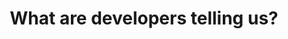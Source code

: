 ---
title: What are developers telling us?
description: Let's talk data! Listen to the Chrome team talk about what we're learning from developer feedback.
hosts:
  - kosamari
  - kadirtopal
  - andreban
primary_host:
  - andreban
event_date: 2022-08-16
event_time: 9AM PT / 12PM ET / 5PM GMT
cal_link: "https://www.google.com/calendar/render?action=TEMPLATE&text=What+are+developers+telling+us%3F&details=Let%27s+talk+data%21+Listen+to+the+Chrome+team+talk+about+what+we%27re+learning+from+developer+feedback.&location=Twitter+Spaces&dates=20220816T160000Z%2F20220816T170000Z"
tags: twitter-space
audio: https://storage.googleapis.com/web-dev-uploads/file/X7g946Tojqe1w46oZXgE54ngb9r2/bKWEpx22Ur4TEwtc3Qfp.mp3
permalink: false
---